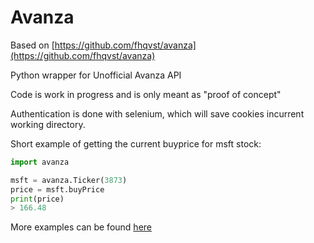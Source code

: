 # Avanza

Based on [https://github.com/fhqvst/avanza](https://github.com/fhqvst/avanza)

Python wrapper for Unofficial Avanza API

Code is work in progress and is only meant as "proof of concept"

Authentication is done with selenium,
which will save cookies incurrent working directory.

Short example of getting the current buyprice for msft stock:

```python
import avanza

msft = avanza.Ticker(3873)
price = msft.buyPrice
print(price)
> 166.48
```

More examples can be found [here](https://github.com/North14/avanza-client)
